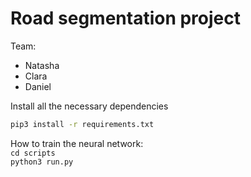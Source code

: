 # Road segmentation project

Team:   
- Natasha   
- Clara   
- Daniel   

Install all the necessary dependencies

```bash
pip3 install -r requirements.txt
```

How to train the neural network:   
  `cd scripts`   
  `python3 run.py`   
